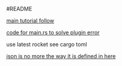 #README

[main tutorial follow](https://medium.com/sean3z/building-a-restful-crud-api-with-rust-1867308352d8)

[code for main.rs to solve plugin error](https://rocket.rs/v0.4/guide/getting-started/#hello-world)

use latest rocket see cargo toml

[json is no more the way it is defined in here](https://stackoverflow.com/questions/61106971/i-get-a-no-json-in-root-error-when-building-a-rust-rocket-api)




